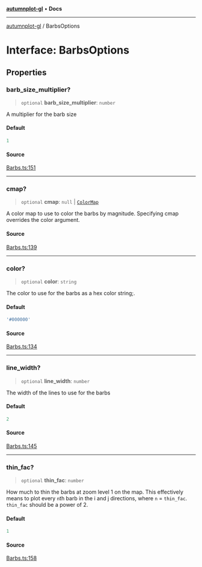 [**autumnplot-gl**](../index.md) • **Docs**

***

[autumnplot-gl](../globals.md) / BarbsOptions

# Interface: BarbsOptions

## Properties

### barb\_size\_multiplier?

> `optional` **barb\_size\_multiplier**: `number`

A multiplier for the barb size

#### Default

```ts
1
```

#### Source

[Barbs.ts:151](https://github.com/tsupinie/autumnplot-gl/blob/0e257a0170331d21c88041ead5493447b81541cc/src/Barbs.ts#L151)

***

### cmap?

> `optional` **cmap**: `null` \| [`ColorMap`](../classes/ColorMap.md)

A color map to use to color the barbs by magnitude. Specifying cmap overrides the color argument.

#### Source

[Barbs.ts:139](https://github.com/tsupinie/autumnplot-gl/blob/0e257a0170331d21c88041ead5493447b81541cc/src/Barbs.ts#L139)

***

### color?

> `optional` **color**: `string`

The color to use for the barbs as a hex color string;.

#### Default

```ts
'#000000'
```

#### Source

[Barbs.ts:134](https://github.com/tsupinie/autumnplot-gl/blob/0e257a0170331d21c88041ead5493447b81541cc/src/Barbs.ts#L134)

***

### line\_width?

> `optional` **line\_width**: `number`

The width of the lines to use for the barbs

#### Default

```ts
2
```

#### Source

[Barbs.ts:145](https://github.com/tsupinie/autumnplot-gl/blob/0e257a0170331d21c88041ead5493447b81541cc/src/Barbs.ts#L145)

***

### thin\_fac?

> `optional` **thin\_fac**: `number`

How much to thin the barbs at zoom level 1 on the map. This effectively means to plot every `n`th barb in the i and j directions, where `n` = 
`thin_fac`. `thin_fac` should be a power of 2.

#### Default

```ts
1
```

#### Source

[Barbs.ts:158](https://github.com/tsupinie/autumnplot-gl/blob/0e257a0170331d21c88041ead5493447b81541cc/src/Barbs.ts#L158)
